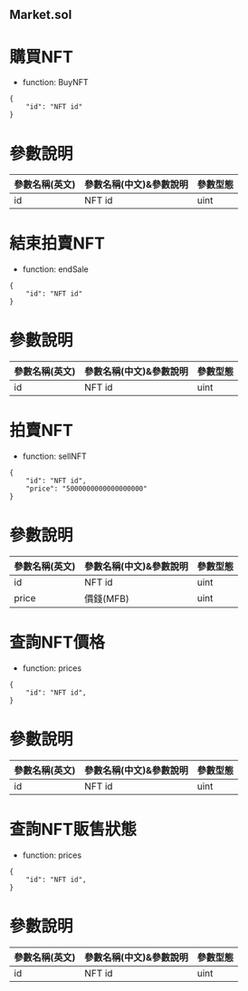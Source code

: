 ## Market.sol
# 購買NFT
- function: BuyNFT
```
{
    "id": "NFT id"
}
```

# 參數說明
|參數名稱(英文)|參數名稱(中文)&參數說明|參數型態|
|:--|:--|:--|
|id|NFT id|uint|

# 結束拍賣NFT
- function: endSale
```
{
    "id": "NFT id"
}
```

# 參數說明
|參數名稱(英文)|參數名稱(中文)&參數說明|參數型態|
|:--|:--|:--|
|id|NFT id|uint|

# 拍賣NFT
- function: sellNFT
```
{
    "id": "NFT id",
    "price": "5000000000000000000"
}
```

# 參數說明
|參數名稱(英文)|參數名稱(中文)&參數說明|參數型態|
|:--|:--|:--|
|id|NFT id|uint|
|price|價錢(MFB)|uint|

# 查詢NFT價格
- function: prices
```
{
    "id": "NFT id",
}
```

# 參數說明
|參數名稱(英文)|參數名稱(中文)&參數說明|參數型態|
|:--|:--|:--|
|id|NFT id|uint|

# 查詢NFT販售狀態
- function: prices
```
{
    "id": "NFT id",
}
```

# 參數說明
|參數名稱(英文)|參數名稱(中文)&參數說明|參數型態|
|:--|:--|:--|
|id|NFT id|uint|